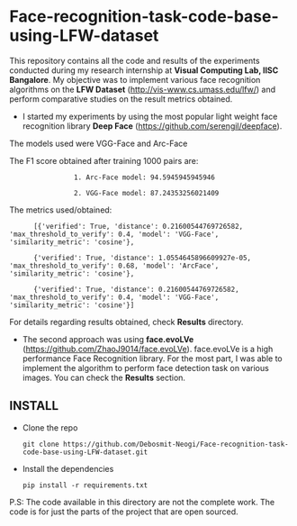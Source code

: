 # Face-recognition-task-code-base-using-LFW-dataset

This repository contains all the code and results of the experiments conducted during my research internship at **Visual Computing Lab, IISC Bangalore**. My objective was to implement various face recognition algorithms on the **LFW Dataset** (http://vis-www.cs.umass.edu/lfw/) and perform comparative studies on the result metrics obtained.

 * I started my experiments by using the most popular light weight face recognition library **Deep Face** (https://github.com/serengil/deepface). 

 The models used were VGG-Face and Arc-Face 
      
  The F1 score obtained after training 1000 pairs are:
  
                    1. Arc-Face model: 94.5945945945946
                    
                    2. VGG-Face model: 87.24353256021409
  The metrics used/obtained:
           
          [{'verified': True, 'distance': 0.21600544769726582, 'max_threshold_to_verify': 0.4, 'model': 'VGG-Face', 'similarity_metric': 'cosine'},
                     
          {'verified': True, 'distance': 1.0554645896609927e-05, 'max_threshold_to_verify': 0.68, 'model': 'ArcFace', 'similarity_metric': 'cosine'},
                     
          {'verified': True, 'distance': 0.21600544769726582, 'max_threshold_to_verify': 0.4, 'model': 'VGG-Face', 'similarity_metric': 'cosine'}]
            
                    
   For details regarding results obtained, check **Results** directory.

* The second approach was using **face.evoLVe** (https://github.com/ZhaoJ9014/face.evoLVe). face.evoLVe is a high performance Face Recognition library. For the most part, I was able to implement the algorithm to perform face detection task on various images. You can check the **Results** section.



## INSTALL
* Clone the repo
  ```
  git clone https://github.com/Debosmit-Neogi/Face-recognition-task-code-base-using-LFW-dataset.git
  ```

* Install the dependencies
  ```
  pip install -r requirements.txt
  ```

         
P.S:
The code available in this directory are not the complete work. The code is for just the parts of the project that are open sourced.
